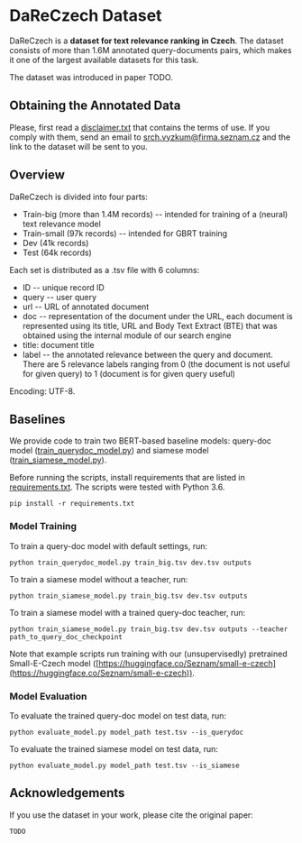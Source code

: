 # DaReCzech Dataset

DaReCzech is a **dataset for text relevance ranking in Czech**. The dataset consists of more than 1.6M annotated query-documents pairs, which makes it one of the largest available datasets for this task.

The dataset was introduced in paper TODO.

## Obtaining the Annotated Data
Please, first read a [disclaimer.txt](disclaimer.txt) that contains the terms of use. If you comply with them, send an email to srch.vyzkum@firma.seznam.cz and the link to the dataset will be sent to you. 

## Overview 
DaReCzech is divided into four parts: 
- Train-big (more than 1.4M records) -- intended for training of a (neural) text relevance model
- Train-small (97k records) -- intended for GBRT training
- Dev (41k records)
- Test (64k records)

Each set is distributed as a .tsv file with 6 columns:
- ID -- unique record ID
- query -- user query
- url -- URL of annotated document
- doc -- representation of the document under the URL, each document is represented using its title, URL and Body Text Extract (BTE) that was obtained using the internal module of our search engine
- title: document title
- label -- the annotated relevance between the query and document. There are 5 relevance labels ranging from 0 (the document is not useful for given query) to 1 (document is for given query useful)

Encoding: UTF-8.

## Baselines
We provide code to train two BERT-based baseline models: query-doc model ([train_querydoc_model.py](train_querydoc_model.py)) and siamese model ([train_siamese_model.py](train_siamese_model.py)). 

Before running the scripts, install requirements that are listed in [requirements.txt](requirements.txt). The scripts were tested with Python 3.6.

```
pip install -r requirements.txt
```

### Model Training

To train a query-doc model with default settings, run:

```
python train_querydoc_model.py train_big.tsv dev.tsv outputs
```

To train a siamese model without a teacher, run:
```
python train_siamese_model.py train_big.tsv dev.tsv outputs
```

To train a siamese model with a trained query-doc teacher, run:
```
python train_siamese_model.py train_big.tsv dev.tsv outputs --teacher path_to_query_doc_checkpoint
```

Note that example scripts run training with our (unsupervisedly) pretrained Small-E-Czech model ([https://huggingface.co/Seznam/small-e-czech](https://huggingface.co/Seznam/small-e-czech)).

### Model Evaluation

To evaluate the trained query-doc model on test data, run:
```
python evaluate_model.py model_path test.tsv --is_querydoc
```

To evaluate the trained siamese model on test data, run:
```
python evaluate_model.py model_path test.tsv --is_siamese
```

## Acknowledgements

If you use the dataset in your work, please cite the original paper:

```
TODO
```
